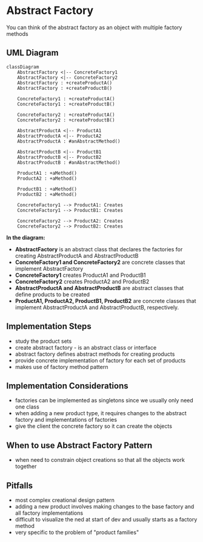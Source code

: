 # Abstract Factory

You can think of the abstract factory as an object with multiple factory methods

## UML Diagram

```mermaid
classDiagram
    AbstractFactory <|-- ConcreteFactory1
    AbstractFactory <|-- ConcreteFactory2
    AbstractFactory : +createProductA()
    AbstractFactory : +createProductB()

    ConcreteFactory1 : +createProductA()
    ConcreteFactory1 : +createProductB()

    ConcreteFactory2 : +createProductA()
    ConcreteFactory2 : +createProductB()

    AbstractProductA <|-- ProductA1
    AbstractProductA <|-- ProductA2
    AbstractProductA : #anAbstractMethod()

    AbstractProductB <|-- ProductB1
    AbstractProductB <|-- ProductB2
    AbstractProductB : #anAbstractMethod()

    ProductA1 : +aMethod()
    ProductA2 : +aMethod()

    ProductB1 : +aMethod()
    ProductB2 : +aMethod()

    ConcreteFactory1 --> ProductA1: Creates
    ConcreteFactory1 --> ProductB1: Creates

    ConcreteFactory2 --> ProductA2: Creates
    ConcreteFactory2 --> ProductB2: Creates
```

**In the diagram:**
- **AbstractFactory** is an abstract class that declares the factories for creating AbstractProductA and 
AbstractProductB
- **ConcreteFactory1 and ConcreteFactory2** are concrete classes that implement AbstractFactory
- **ConcreteFactory1** creates ProductA1 and ProductB1
- **ConcreteFactory2** creates ProductA2 and ProductB2
- **AbstractProductA and AbstractProductB** are abstract classes that define products to be created
- **ProductA1, ProductA2, ProductB1, ProductB2** are concrete classes that implement AbstractProductA and 
AbstractProductB, respectively.

## Implementation Steps

- study the product sets
- create abstract factory - is an abstract class or interface
- abstract factory defines abstract methods for creating products
- provide concrete implementation of factory for each set of products
- makes use of factory method pattern

## Implementation Considerations

- factories can be implemented as singletons since we usually only need one class
- when adding a new product type, it requires changes to the abstract factory and implementations of factories
- give the client the concrete factory so it can create the objects

## When to use Abstract Factory Pattern

- when need to constrain object creations so that all the objects work together

## Pitfalls

- most complex creational design pattern
- adding a new product involves making changes to the base factory and all factory implementations
- difficult to visualize the ned at start of dev and usually starts as a factory method
- very specific to the problem of "product families"